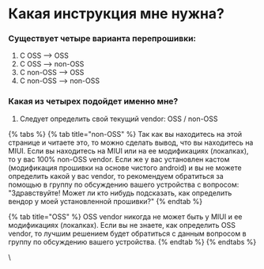 # Какая инструкция мне нужна?

### **Существует четыре варианта перепрошивки:**

1. C OSS --> OSS
2. C OSS --> non-OSS
3. C non-OSS --> OSS
4. С non-OSS --> non-OSS



### Какая из четырех подойдет именно мне?

1. Следует определить свой текущий vendor: OSS / non-OSS

{% tabs %}
{% tab title="non-OSS" %}
Так как вы находитесь на этой странице и читаете это, то можно сделать вывод, что вы находитесь на MIUI. Если вы находитесь на MIUI или на ее модификациях (локалках), то у вас 100% non-OSS vendor. Если же у вас установлен кастом (модификация прошивки на основе чистого android) и вы не можете определить какой у вас vendor, то рекомендуем обратиться за помощью в группу по обсуждению вашего устройства с вопросом: "Здравствуйте! Может ли кто нибудь подсказать, как определить вендор у моей установленной прошивки?"
{% endtab %}

{% tab title="OSS" %}
OSS vendor никогда не может быть у MIUI и ее модификациях (локалках). Если вы не знаете, как определить OSS vendor, то лучшим решением будет обратиться с данным вопросом в группу по обсуждению вашего устройства.
{% endtab %}
{% endtabs %}

\
